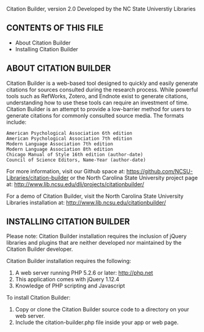 Citation Builder, version 2.0
Developed by the NC State Universtiy Libraries


CONTENTS OF THIS FILE
------------------------------------

* About Citation Builder
* Installing Citation Builder


ABOUT CITATION BUILDER
---------------------------------------

Citation Builder is a web-based tool designed to quickly and easily generate citations for sources consulted during the research process. While powerful tools such as RefWorks, Zotero, and Endnote exist to generate citations, understanding how to use these tools can require an investment of time. Citation Builder is an attempt to provide a low-barrier method for users to generate citations for commonly consulted source media. The formats include:

    American Psychological Association 6th edition
    American Psychological Association 7th edition
    Modern Language Association 7th edition
    Modern Language Association 8th edition
    Chicago Manual of Style 16th edition (author-date)
    Council of Science Editors, Name-Year (author-date)


For more information, visit our Github space at: https://github.com/NCSU-Libraries/citation-builder or the North Carolina State University project page at: http://www.lib.ncsu.edu/dli/projects/citationbuilder/

For a demo of Citation Builder, visit the North Carolina State University Libraries installation at: http://www.lib.ncsu.edu/citationbuilder/

INSTALLING CITATION BUILDER
----------------------------------------------

Please note: Citation Builder installation requires the inclusion of jQuery libraries and plugins that are neither developed nor maintained by the Citation Builder developer.

Citation Builder installation requires the following:
1. A web server running PHP 5.2.6 or later: http://php.net
2. This application comes with jQuery 1.12.4
3. Knowledge of PHP scripting and Javascript

To install Citation Builder:
1. Copy or clone the Citation Builder source code to a directory on your web server.
2. Include the citation-builder.php file inside your app or web page.
